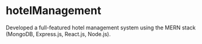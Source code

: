 # hotelManagement
 Developed a full-featured hotel management system using the MERN stack (MongoDB, Express.js, React.js, Node.js).
